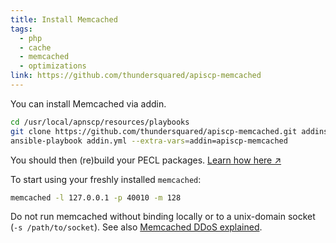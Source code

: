 ```yaml
---
title: Install Memcached
tags:
  - php
  - cache
  - memcached
  - optimizations
link: https://github.com/thundersquared/apiscp-memcached
---
```


You can install Memcached via addin.

```bash
cd /usr/local/apnscp/resources/playbooks
git clone https://github.com/thundersquared/apiscp-memcached.git addins/apiscp-memcached
ansible-playbook addin.yml --extra-vars=addin=apiscp-memcached
```

You should then (re)build your PECL packages. [Learn how here ↗](./install-php-pecl-modules)

To start using your freshly installed `memcached`:

```bash
memcached -l 127.0.0.1 -p 40010 -m 128
```

Do not run memcached without binding locally or to a unix-domain socket (`-s /path/to/socket`). See also [Memcached DDoS explained](https://www.akamai.com/us/en/resources/our-thinking/threat-advisories/ddos-reflection-attack-memcached-udp.jsp).

